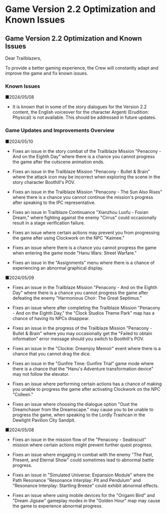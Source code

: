 # Game Version 2.2 Optimization and Known Issues
## Game Version 2.2 Optimization and Known Issues


Dear Trailblazers,

To provide a better gaming experience, the Crew will constantly adapt and improve the game and fix known issues.

### Known Issues

■2024/05/08

- It is known that in some of the story dialogues for the Version 2.2 content, the English voiceover for the character Argenti (Erudition: Physical) is not available. This should be addressed in future updates.

### Game Updates and Improvements Overview

■2024/05/10

- Fixes an issue in the story combat of the Trailblaze Mission "Penacony - And on the Eighth Day" where there is a chance you cannot progress the game after the cutscene animation ends.

- Fixes an issue in the Trailblaze Mission "Penacony - Bullet & Brain" where the attack icon may be incorrect when exploring the scene in the story character Boothill's POV.

- Fixes an issue in the Trailblaze Mission "Penacony - The Sun Also Rises" where there is a chance you cannot continue the mission's progress after speaking to the IPC representative.

- Fixes an issue in Trailblaze Continuance "Xianzhou Luofu - Foxian Dream," where fighting against the enemy "Cirrus" could occasionally result in a stage verification failure.

- Fixes an issue where certain actions may prevent you from progressing the game after using Clockwork on the NPC "Kaimee."

- Fixes an issue where there is a chance you cannot progress the game when entering the game mode "Hanu Wars: Street Warfare."

- Fixes an issue in the "Assignments" menu where there is a chance of experiencing an abnormal graphical display.

■2024/05/09

- Fixes an issue in the Trailblaze Mission "Penacony - And on the Eighth Day" where there is a chance you cannot progress the game after defeating the enemy "Harmonious Choir: The Great Septimus."

- Fixes an issue where after completing the Trailblaze Mission "Penacony - And on the Eighth Day," the "Clock Studios Theme Park" map has a chance of having its NPCs disappear.

- Fixes an issue in the progress of the Trailblaze Mission "Penacony - Bullet & Brain" where you may occasionally get the "Failed to obtain information" error message should you switch to Boothill's POV.

- Fixes an issue in the "Clockie: Dreamjoy Memoir" event where there is a chance that you cannot drag the dice.

- Fixes an issue in the "Gunfire Time: Gunfire Trial" game mode where there is a chance that the "Hanu's Adventure transformation device" may not follow the elevator.

- Fixes an issue where performing certain actions has a chance of making you unable to progress the game after activating Clockwork on the NPC "Colleen."

- Fixes an issue where choosing the dialogue option "Oust the Dreamchaser from the Dreamscape." may cause you to be unable to progress the game, when speaking to the Lordly Trashcan in the Dewlight Pavilion City Sandpit.

■2024/05/08

- Fixes an issue in the mission flow of the "Penacony - Seabiscuit" mission where certain actions might prevent further quest progress.

- Fixes an issue where engaging in combat with the enemy "The Past, Present, and Eternal Show" could sometimes lead to abnormal battle progress.

- Fixes an issue in "Simulated Universe: Expansion Module" where the Path Resonance "Resonance Interplay: Pit and Pendulum" and "Resonance Interplay: Startling Breeze" could exhibit abnormal effects.

- Fixes an issue where using mobile devices for the "Origami Bird" and "Dream Jigsaw" gameplay modes in the "Golden Hour" map may cause the game to experience abnormal progress.

